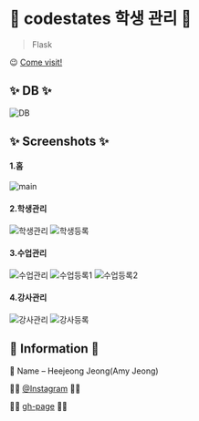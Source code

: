 # 💛 codestates 학생 관리 💜
> Flask

😉 [Come visit!](https://codestatesflaskmanagement.herokuapp.com/)

## ✨ DB ✨
![DB](https://user-images.githubusercontent.com/28649385/110152265-d7d64b80-7e24-11eb-8c96-59811dc7306b.JPG)

## ✨ Screenshots ✨

#### 1.홈
![main](https://user-images.githubusercontent.com/28649385/110152659-5c28ce80-7e25-11eb-9514-8f254b35fb58.JPG)

#### 2.학생관리
![학생관리](https://user-images.githubusercontent.com/28649385/110152674-6054ec00-7e25-11eb-9c06-289a45d2c28f.JPG)
![학생등록](https://user-images.githubusercontent.com/28649385/110152664-5d59fb80-7e25-11eb-8f0a-b8d8fb3adc00.JPG)

#### 3.수업관리
![수업관리](https://user-images.githubusercontent.com/28649385/110152699-65b23680-7e25-11eb-8a5e-31977802db55.JPG)
![수업등록1](https://user-images.githubusercontent.com/28649385/110152682-621eaf80-7e25-11eb-8d4d-1f993639a17b.JPG)
![수업등록2](https://user-images.githubusercontent.com/28649385/110152690-63e87300-7e25-11eb-9a29-7c1249f30afa.JPG)

#### 4.강사관리
![강사관리](https://user-images.githubusercontent.com/28649385/110152731-6cd94480-7e25-11eb-9664-e87c0f436aa6.JPG)
![강사등록](https://user-images.githubusercontent.com/28649385/110153797-da39a500-7e26-11eb-8b2d-d58afa9974a8.JPG)

## 🔖 Information 🔖

💁 Name – Heejeong Jeong(Amy Jeong)

🏳‍🌈 [@Instagram](https://www.instagram.com/j.amy_jeong/) 🏳‍🌈

🏳‍🌈 [gh-page](https://heejungjung.github.io/Heejungjung/) 🏳‍🌈
